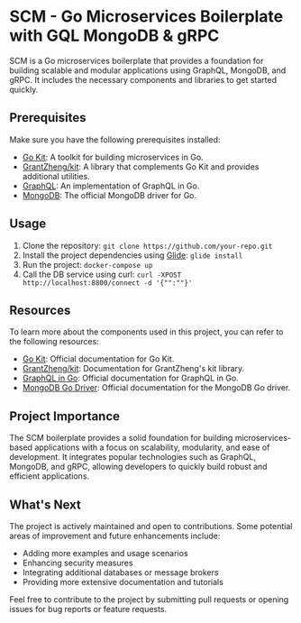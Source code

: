 # SCM - Go Microservices Boilerplate with GQL MongoDB & gRPC

SCM is a Go microservices boilerplate that provides a foundation for building scalable and modular applications using GraphQL, MongoDB, and gRPC. It includes the necessary components and libraries to get started quickly.

## Prerequisites

Make sure you have the following prerequisites installed:

- [Go Kit](https://github.com/go-kit/kit): A toolkit for building microservices in Go.
- [GrantZheng/kit](https://github.com/GrantZheng/kit): A library that complements Go Kit and provides additional utilities.
- [GraphQL](https://github.com/graphql-go/graphql): An implementation of GraphQL in Go.
- [MongoDB](https://gopkg.in/mgo.v2): The official MongoDB driver for Go.

## Usage

1. Clone the repository: `git clone https://github.com/your-repo.git`
2. Install the project dependencies using [Glide](https://glide.sh/): `glide install`
3. Run the project: `docker-compose up`
4. Call the DB service using curl: `curl -XPOST http://localhost:8800/connect -d '{"":""}'`

## Resources

To learn more about the components used in this project, you can refer to the following resources:

- [Go Kit](https://github.com/go-kit/kit): Official documentation for Go Kit.
- [GrantZheng/kit](https://github.com/GrantZheng/kit): Documentation for GrantZheng's kit library.
- [GraphQL in Go](https://github.com/graphql-go/graphql): Official documentation for GraphQL in Go.
- [MongoDB Go Driver](https://gopkg.in/mgo.v2): Official documentation for the MongoDB Go driver.

## Project Importance

The SCM boilerplate provides a solid foundation for building microservices-based applications with a focus on scalability, modularity, and ease of development. It integrates popular technologies such as GraphQL, MongoDB, and gRPC, allowing developers to quickly build robust and efficient applications.

## What's Next

The project is actively maintained and open to contributions. Some potential areas of improvement and future enhancements include:

- Adding more examples and usage scenarios
- Enhancing security measures
- Integrating additional databases or message brokers
- Providing more extensive documentation and tutorials

Feel free to contribute to the project by submitting pull requests or opening issues for bug reports or feature requests.

